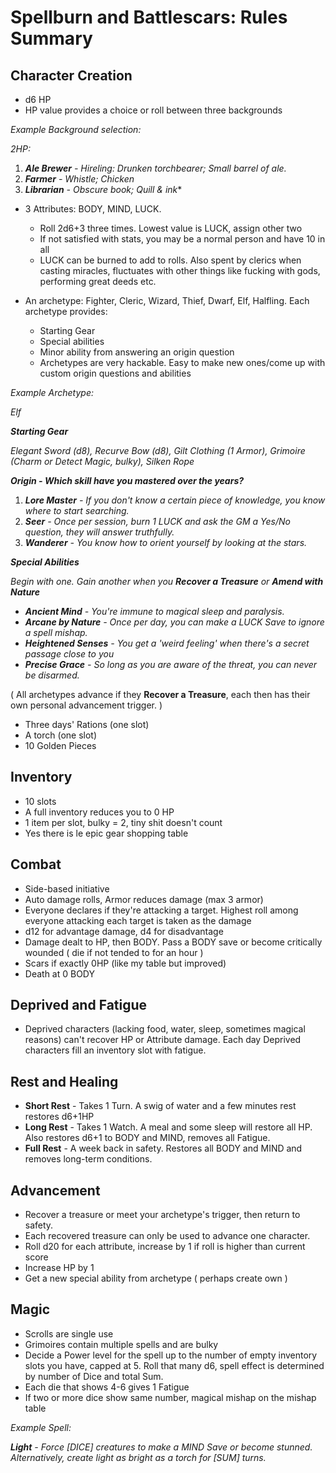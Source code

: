 # Spellburn and Battlescars: Rules Summary

## Character Creation
- d6 HP
- HP value provides a choice or roll between three backgrounds

*Example Background selection:*

*2HP:* 

1. ***Ale Brewer** - Hireling: Drunken torchbearer; Small barrel of ale.*
2. ***Farmer** - Whistle; Chicken*
3. ***Librarian** - Obscure book; Quill & ink**

- 3 Attributes: BODY, MIND, LUCK.
    - Roll 2d6+3 three times. Lowest value is LUCK, assign other two
    - If not satisfied with stats, you may be a normal person and have 10 in all
    - LUCK can be burned to add to rolls. Also spent by clerics when casting miracles, fluctuates with other things like fucking with gods, performing great deeds etc.

- An archetype: Fighter, Cleric, Wizard, Thief, Dwarf, Elf, Halfling. Each archetype provides:
    - Starting Gear
    - Special abilities
    - Minor ability from answering an origin question
    - Archetypes are very hackable. Easy to make new ones/come up with custom origin questions and abilities

*Example Archetype:*

*Elf*

***Starting Gear***

*Elegant Sword (d8), Recurve Bow (d8), Gilt Clothing (1 Armor), Grimoire (Charm or Detect Magic, bulky), Silken Rope*

***Origin - Which skill have you mastered over the years?***

1. ***Lore Master** - If you don't know a certain piece of knowledge, you know where to start searching.*
2. ***Seer** - Once per session, burn 1 LUCK and ask the GM a Yes/No question, they will answer truthfully.*
3. ***Wanderer** - You know how to orient yourself by looking at the stars.*

***Special Abilities***

*Begin with one. Gain another when you **Recover a Treasure** or **Amend with Nature***

- ***Ancient Mind** - You're immune to magical sleep and paralysis.*
- ***Arcane by Nature** - Once per day, you can make a LUCK Save to ignore a spell mishap.*
- ***Heightened Senses** - You get a 'weird feeling' when there's a secret passage close to you*
- ***Precise Grace** - So long as you are aware of the threat, you can never be disarmed.*

( All archetypes advance if they **Recover a Treasure**, each then has their own personal advancement trigger. )

- Three days' Rations (one slot)
- A torch (one slot)
- 10 Golden Pieces

## Inventory
- 10 slots
- A full inventory reduces you to 0 HP
- 1 item per slot, bulky = 2, tiny shit doesn't count
- Yes there is le epic gear shopping table

## Combat
- Side-based initiative
- Auto damage rolls, Armor reduces damage (max 3 armor)
- Everyone declares if they're attacking a target. Highest roll among everyone attacking each target is taken as the damage
- d12 for advantage damage, d4 for disadvantage
- Damage dealt to HP, then BODY. Pass a BODY save or become critically wounded ( die if not tended to for an hour )
- Scars if exactly 0HP (like my table but improved)
- Death at 0 BODY

## Deprived and Fatigue
- Deprived characters (lacking food, water, sleep, sometimes magical reasons) can't recover HP or Attribute damage. Each day Deprived characters fill an inventory slot with fatigue.

## Rest and Healing
- **Short Rest** - Takes 1 Turn. A swig of water and a few minutes rest restores d6+1HP
- **Long Rest** - Takes 1 Watch. A meal and some sleep will restore all HP. Also restores d6+1 to BODY and MIND, removes all Fatigue.
- **Full Rest** - A week back in safety. Restores all BODY and MIND and removes long-term conditions.

## Advancement
- Recover a treasure or meet your archetype's trigger, then return to safety.
- Each recovered treasure can only be used to advance one character.
- Roll d20 for each attribute, increase by 1 if roll is higher than current score
- Increase HP by 1
- Get a new special ability from archetype ( perhaps create own )

## Magic
- Scrolls are single use
- Grimoires contain multiple spells and are bulky
- Decide a Power level for the spell up to the number of empty inventory slots you have, capped at 5. Roll that many d6, spell effect is determined by number of Dice and total Sum.
- Each die that shows 4-6 gives 1 Fatigue
- If two or more dice show same number, magical mishap on the mishap table

*Example Spell:*

***Light** - Force [DICE] creatures to make a MIND Save or become stunned. Alternatively, create light as bright as a torch for [SUM] turns.*


